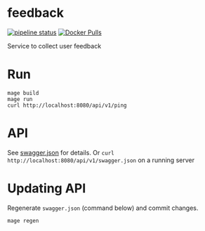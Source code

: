 # feedback

[![pipeline status](https://gitlab.com/mysteriumnetwork/feedback/badges/master/pipeline.svg)](https://gitlab.com/mysteriumnetwork/feedback/pipelines)
[![Docker Pulls](https://img.shields.io/docker/pulls/mysteriumnetwork/feedback)](https://hub.docker.com/r/mysteriumnetwork/feedback)

Service to collect user feedback

# Run

```
mage build
mage run
curl http://localhost:8080/api/v1/ping
```

# API

See [swagger.json](docs/swagger.json) for details.
Or `curl http://localhost:8080/api/v1/swagger.json` on a running server

# Updating API

Regenerate `swagger.json` (command below) and commit changes.

```
mage regen
```
